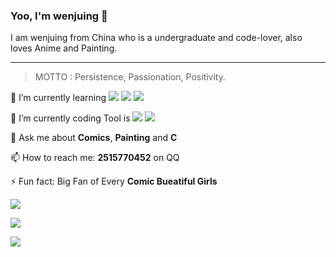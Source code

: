 ### Yoo, I'm wenjuing 👋

I am wenjuing from China who is a undergraduate and code-lover, also loves Anime and Painting.
<hr />

> MOTTO : Persistence, Passionation, Positivity.

🌱 I’m currently learning ![](https://img.shields.io/badge/Code-C-informational?style=flat&logo=C&logoColor=white&color=a8b9cc)
![](https://img.shields.io/badge/Code-Python-informational?style=flat&logo=Python&logoColor=white&color=3776ab)
![](https://img.shields.io/badge/Code-PHP-informational?style=flat&logo=php&logoColor=white&color=777bb4)

🔭 I’m currently coding Tool is ![](https://img.shields.io/badge/Editor-VScode-informational?style=flat&logo=Visual–Studio–Code&logoColor=white&color=007acc)
![](https://img.shields.io/badge/Editor-IntelliJIDEA-informational?style=flat&logo=<LOGO_NAME>&logoColor=white&color=000000)

💬 Ask me about **Comics**, **Painting** and **C**

📫 How to reach me: **2515770452** on QQ

⚡ Fun fact: Big Fan of Every **Comic Bueatiful Girls**

![](https://github-readme-stats.vercel.app/api?username=wenjuing&theme=merko)


![](https://visitor-badge.glitch.me/badge?page_id=wenjuing.readme)

![](http://antzuhl.cn:4000/get/@wenjuing.readme)


<!--START_SECTION:waka-->
<!--END_SECTION:waka-->
